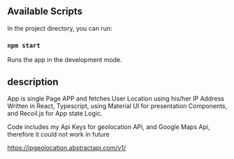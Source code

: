## Available Scripts

In the project directory, you can run:

### `npm start`

Runs the app in the development mode.

## description

App is single Page APP and fetches User Location using his/her IP Address
Written in React, Typescript, using Material UI for presentation Components, and Recoil.js for App state Logic.

Code includes my Api Keys for geolocation APi, and Google Maps Api, therefore it could not work in future

https://ipgeolocation.abstractapi.com/v1/


